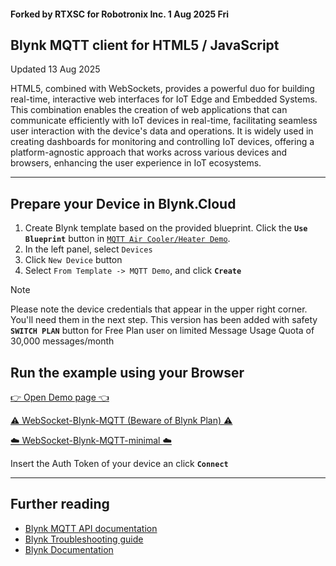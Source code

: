 
#### Forked by RTXSC for Robotronix Inc. 1 Aug 2025 Fri
## Blynk MQTT client for HTML5 / JavaScript
Updated 13 Aug 2025

HTML5, combined with WebSockets, provides a powerful duo for building real-time, interactive
web interfaces for IoT Edge and Embedded Systems. This combination enables the creation of
web applications that can communicate efficiently with IoT devices in real-time, facilitating
seamless user interaction with the device's data and operations. It is widely used in creating
dashboards for monitoring and controlling IoT devices, offering a platform-agnostic approach
that works across various devices and browsers, enhancing the user experience in IoT ecosystems.

---

## Prepare your Device in Blynk.Cloud

1. Create Blynk template based on the provided blueprint. Click the **`Use Blueprint`** button in [`MQTT Air Cooler/Heater Demo`](https://blynk.cloud/dashboard/blueprints/Library/TMPL4zGiS1A7l).
2. In the left panel, select `Devices`
3. Click `New Device` button
4. Select `From Template -> MQTT Demo`, and click **`Create`**

> [!NOTE]
> Please note the device credentials that appear in the upper right corner. You'll need them in the next step.
> This version has been added with safety **`SWITCH PLAN`** button for Free Plan user on limited Message Usage Quota of 30,000 messages/month

## Run the example using your Browser

[👉 Open Demo page 👈](https://bit.ly/Blynk-HTML5-MQTT-Sample)

[⚠️ WebSocket-Blynk-MQTT (Beware of Blynk Plan) ⚠️](https://html-preview.github.io/?url=https://github.com/rtxsc/html5-websocket-blynk-mqtt/blob/main/WebSocket-Blynk-MQTT.html)

[☁️ WebSocket-Blynk-MQTT-minimal ☁️](https://html-preview.github.io/?url=https://github.com/rtxsc/html5-websocket-blynk-mqtt/blob/main/WebSocket-Blynk-MQTT-minimal.html)

Insert the Auth Token of your device an click **`Connect`**

---

## Further reading

- [Blynk MQTT API documentation](https://docs.blynk.io/en/blynk.cloud-mqtt-api/device-mqtt-api)
- [Blynk Troubleshooting guide](https://docs.blynk.io/en/troubleshooting/general-issues)
- [Blynk Documentation](https://docs.blynk.io/en)

